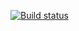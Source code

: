[![Build status](https://ci.appveyor.com/api/projects/status/sxg9sbqra3mav21a?svg=true)](https://ci.appveyor.com/project/Stanislav-Litvinov/aqa-2-2-selenide)
